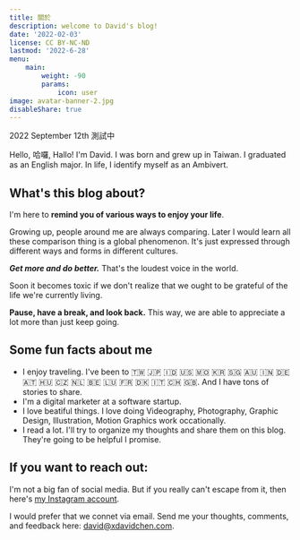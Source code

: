 ```yaml
---
title: 關於
description: welcome to David's blog!
date: '2022-02-03'
license: CC BY-NC-ND
lastmod: '2022-6-28'
menu:
    main: 
        weight: -90
        params:
            icon: user
image: avatar-banner-2.jpg
disableShare: true
---
```


2022 September 12th 測試中

Hello, 哈囉, Hallo! I'm David. I was born and grew up in Taiwan. I graduated as an English major. In life, I identify myself as an Ambivert.

## What's this blog about?

I'm here to **remind you of various ways to enjoy your life**.

Growing up, people around me are always comparing. Later I would learn all these comparison thing is a global phenomenon. It's just expressed through different ways and forms in different cultures.

***Get more and do better.*** That's the loudest voice in the world.

Soon it becomes toxic if we don't realize that we ought to be grateful of the life we're currently living.

**Pause, have a break, and look back.** This way, we are able to appreciate a lot more than just keep going.

## Some fun facts about me
- I enjoy traveling. I've been to 🇹🇼 🇯🇵 🇮🇩 🇺🇸 🇲🇴 🇰🇷 🇸🇬 🇦🇺 🇮🇳 🇩🇪 🇦🇹 🇭🇺 🇨🇿 🇳🇱 🇧🇪 🇱🇺 🇫🇷 🇩🇰 🇮🇹 🇨🇭 🇬🇧. And I have tons of stories to share.
- I'm a digital marketer at a software startup.
- I love beatiful things. I love doing Videography, Photography, Graphic Design, Illustration, Motion Graphics work occationally.
- I read a lot. I'll try to organize my thoughts and share them on this blog. They're going to be helpful I promise.

## If you want to reach out:

I'm not a big fan of social media. But if you really can't escape from it, then here's [my Instagram account](https://www.instagram.com/x_david_chen/). 

I would prefer that we connet via email. Send me your thoughts, comments, and feedback here: [david@xdavidchen.com](mailto:david@xdavidchen.com).